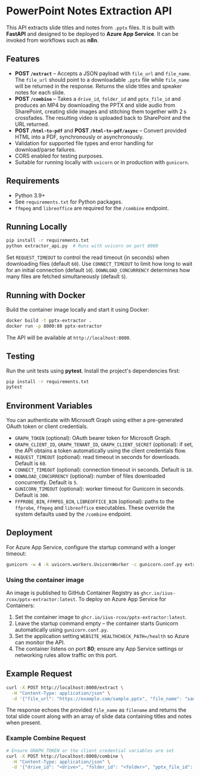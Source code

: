# PowerPoint Notes Extraction API

This API extracts slide titles and notes from `.pptx` files. It is built with **FastAPI** and designed to be deployed to **Azure App Service**. It can be invoked from workflows such as **n8n**.

## Features

- **POST `/extract`** – Accepts a JSON payload with `file_url` and `file_name`. The `file_url` should point to a downloadable `.pptx` file while `file_name` will be returned in the response. Returns the slide titles and speaker notes for each slide.
- **POST `/combine`** – Takes a `drive_id`, `folder_id` and `pptx_file_id` and produces an MP4 by downloading the PPTX and slide audio from SharePoint, creating slide images and stitching them together with 2 s crossfades. The resulting video is uploaded back to SharePoint and the URL returned.
- **POST `/html-to-pdf`** and **POST `/html-to-pdf/async`** – Convert provided HTML into a PDF, synchronously or asynchronously.
- Validation for supported file types and error handling for download/parse failures.
- CORS enabled for testing purposes.
- Suitable for running locally with `uvicorn` or in production with `gunicorn`.

## Requirements

- Python 3.9+
- See `requirements.txt` for Python packages.
- `ffmpeg` and `libreoffice` are required for the `/combine` endpoint.

## Running Locally

```bash
pip install -r requirements.txt
python extractor_api.py  # Runs with uvicorn on port 8000
```

Set `REQUEST_TIMEOUT` to control the read timeout (in seconds) when downloading files (default `60`).
Use `CONNECT_TIMEOUT` to limit how long to wait for an initial connection (default `10`).
`DOWNLOAD_CONCURRENCY` determines how many files are fetched simultaneously (default `5`).

## Running with Docker

Build the container image locally and start it using Docker:

```bash
docker build -t pptx-extractor .
docker run -p 8000:80 pptx-extractor
```

The API will be available at `http://localhost:8000`.
## Testing

Run the unit tests using **pytest**. Install the project's dependencies first:

```bash
pip install -r requirements.txt
pytest
```
## Environment Variables

You can authenticate with Microsoft Graph using either a pre-generated OAuth token or client credentials.

- `GRAPH_TOKEN` (optional): OAuth bearer token for Microsoft Graph.
- `GRAPH_CLIENT_ID`, `GRAPH_TENANT_ID`, `GRAPH_CLIENT_SECRET` (optional): if set, the API obtains a token automatically using the client credentials flow.
- `REQUEST_TIMEOUT` (optional): read timeout in seconds for downloads. Default is `60`.
- `CONNECT_TIMEOUT` (optional): connection timeout in seconds. Default is `10`.
- `DOWNLOAD_CONCURRENCY` (optional): number of files downloaded concurrently. Default is `5`.
- `GUNICORN_TIMEOUT` (optional): worker timeout for Gunicorn in seconds. Default is `300`.
- `FFPROBE_BIN`, `FFMPEG_BIN`, `LIBREOFFICE_BIN` (optional): paths to the
  `ffprobe`, `ffmpeg` and `libreoffice` executables. These override the
  system defaults used by the `/combine` endpoint.


## Deployment

For Azure App Service, configure the startup command with a longer timeout:

```bash
gunicorn -w 4 -k uvicorn.workers.UvicornWorker -c gunicorn.conf.py extractor_api:app
```

### Using the container image

An image is published to GitHub Container Registry as
`ghcr.io/iius-rcox/pptx-extractor:latest`. To deploy on Azure App Service for
Containers:

1. Set the container image to `ghcr.io/iius-rcox/pptx-extractor:latest`.
2. Leave the startup command empty – the container starts Gunicorn automatically using `gunicorn.conf.py`.
3. Set the application setting `WEBSITE_HEALTHCHECK_PATH=/health` so Azure can
   monitor the API.
4. The container listens on port **80**; ensure any App Service settings or networking rules allow traffic on this port.

## Example Request

```bash
curl -X POST http://localhost:8000/extract \
  -H "Content-Type: application/json" \
  -d '{"file_url": "https://example.com/sample.pptx", "file_name": "sample.pptx"}'
```

The response echoes the provided `file_name` as `filename` and returns the total slide count along with an array of slide data containing titles and notes when present.

### Example Combine Request

```bash
# Ensure GRAPH_TOKEN or the client credential variables are set
curl -X POST http://localhost:8000/combine \
  -H "Content-Type: application/json" \
  -d '{"drive_id": "<drive>", "folder_id": "<folder>", "pptx_file_id": "<id>"}'
```

